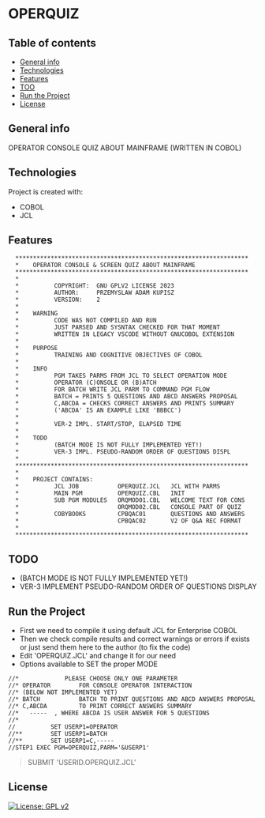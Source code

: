 # OPERQUIZ
## Table of contents
* [General info](#general-info)
* [Technologies](#technologies)
* [Features](#features)
* [TOO](#todo)
* [Run the Project](#run-the-project)
* [License](#license)
## General info
OPERATOR CONSOLE QUIZ ABOUT MAINFRAME (WRITTEN IN COBOL)
## Technologies
Project is created with:
* COBOL
* JCL
## Features
      ******************************************************************
      *    OPERATOR CONSOLE & SCREEN QUIZ ABOUT MAINFRAME
      ******************************************************************
      *
      *          COPYRIGHT:  GNU GPLV2 LICENSE 2023
      *          AUTHOR:     PRZEMYSLAW ADAM KUPISZ
      *          VERSION:    2
      *
      *    WARNING
      *          CODE WAS NOT COMPILED AND RUN
      *          JUST PARSED AND SYSNTAX CHECKED FOR THAT MOMENT
      *          WRITTEN IN LEGACY VSCODE WITHOUT GNUCOBOL EXTENSION
      *
      *    PURPOSE
      *          TRAINING AND COGNITIVE OBJECTIVES OF COBOL 
      *
      *    INFO
      *          PGM TAKES PARMS FROM JCL TO SELECT OPERATION MODE
      *          OPERATOR (C)ONSOLE OR (B)ATCH
      *          FOR BATCH WRITE JCL PARM TO COMMAND PGM FLOW
      *          BATCH = PRINTS 5 QUESTIONS AND ABCD ANSWERS PROPOSAL
      *          C,ABCDA = CHECKS CORRECT ANSWERS AND PRINTS SUMMARY
      *          ('ABCDA' IS AN EXAMPLE LIKE 'BBBCC')
      *          
      *          VER-2 IMPL. START/STOP, ELAPSED TIME
      *
      *    TODO
      *          (BATCH MODE IS NOT FULLY IMPLEMENTED YET!)
      *          VER-3 IMPL. PSEUDO-RANDOM ORDER OF QUESTIONS DISPL
      *
      ******************************************************************
      *
      *    PROJECT CONTAINS:
      *          JCL JOB           OPERQUIZ.JCL   JCL WITH PARMS
      *          MAIN PGM          OPERQUIZ.CBL   INIT
      *          SUB PGM MODULES   ORQMOD01.CBL   WELCOME TEXT FOR CONS
      *                            ORQMOD02.CBL   CONSOLE PART OF QUIZ
      *          COBYBOOKS         CPBQAC01       QUESTIONS AND ANSWERS
      *                            CPBQAC02       V2 OF Q&A REC FORMAT
      *
      ******************************************************************
     
## TODO
* (BATCH MODE IS NOT FULLY IMPLEMENTED YET!)
* VER-3 IMPLEMENT PSEUDO-RANDOM ORDER OF QUESTIONS DISPLAY
## Run the Project
* First we need to compile it using default JCL for Enterprise COBOL
* Then we check compile results and correct warnings or errors if exists or just send them here to the author (to fix the code)
* Edit 'OPERQUIZ.JCL' and change it for our need
* Options available to SET the proper MODE
```jcl
//*             PLEASE CHOOSE ONLY ONE PARAMETER
//* OPERATOR        FOR CONSOLE OPERATOR INTERACTION
//* (BELOW NOT IMPLEMENTED YET)
//* BATCH           BATCH TO PRINT QUESTIONS AND ABCD ANSWERS PROPOSAL
//* C,ABCDA         TO PRINT CORRECT ANSWERS SUMMARY
//*   -----  , WHERE ABCDA IS USER ANSWER FOR 5 QUESTIONS
//*
//          SET USERP1=OPERATOR
//**        SET USERP1=BATCH
//**        SET USERP1=C,-----
//STEP1 EXEC PGM=OPERQUIZ,PARM='&USERP1'
```
> SUBMIT 'USERID.OPERQUIZ.JCL'
## License
[![License: GPL v2](https://img.shields.io/badge/License-GPL_v2-blue.svg)](https://www.gnu.org/licenses/old-licenses/gpl-2.0.en.html)

